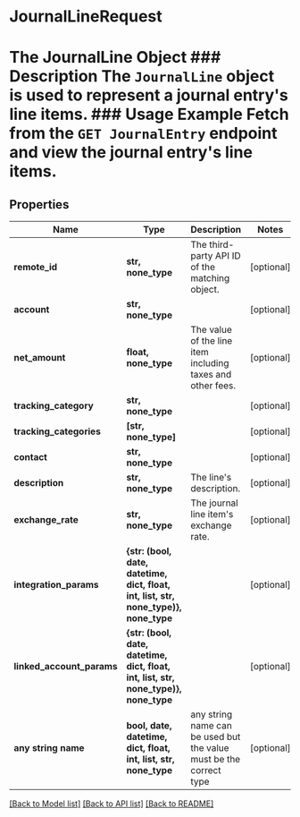 # JournalLineRequest

# The JournalLine Object ### Description The `JournalLine` object is used to represent a journal entry's line items.  ### Usage Example Fetch from the `GET JournalEntry` endpoint and view the journal entry's line items.

## Properties
Name | Type | Description | Notes
------------ | ------------- | ------------- | -------------
**remote_id** | **str, none_type** | The third-party API ID of the matching object. | [optional] 
**account** | **str, none_type** |  | [optional] 
**net_amount** | **float, none_type** | The value of the line item including taxes and other fees. | [optional] 
**tracking_category** | **str, none_type** |  | [optional] 
**tracking_categories** | **[str, none_type]** |  | [optional] 
**contact** | **str, none_type** |  | [optional] 
**description** | **str, none_type** | The line&#39;s description. | [optional] 
**exchange_rate** | **str, none_type** | The journal line item&#39;s exchange rate. | [optional] 
**integration_params** | **{str: (bool, date, datetime, dict, float, int, list, str, none_type)}, none_type** |  | [optional] 
**linked_account_params** | **{str: (bool, date, datetime, dict, float, int, list, str, none_type)}, none_type** |  | [optional] 
**any string name** | **bool, date, datetime, dict, float, int, list, str, none_type** | any string name can be used but the value must be the correct type | [optional]

[[Back to Model list]](../README.md#documentation-for-models) [[Back to API list]](../README.md#documentation-for-api-endpoints) [[Back to README]](../README.md)


